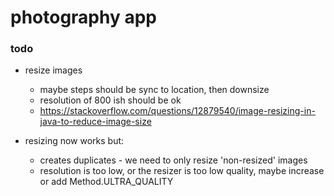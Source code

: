 # photography app

### todo

* resize images
    * maybe steps should be sync to location, then downsize
    * resolution of 800 ish should be ok
    * https://stackoverflow.com/questions/12879540/image-resizing-in-java-to-reduce-image-size
    
* resizing now works but:
    * creates duplicates - we need to only resize 'non-resized' images
    * resolution is too low, or the resizer is too low quality, maybe increase or add Method.ULTRA_QUALITY